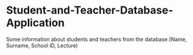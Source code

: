 # Student-and-Teacher-Database-Application
Some information about students and teachers from the database.(Name, Surname, School ID, Lecture)
